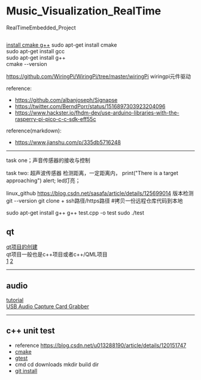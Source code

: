 # Music_Visualization_RealTime
RealTimeEmbedded_Project

##
[install cmake g++](https://blog.csdn.net/lj19990824/article/details/120184708?ops_request_misc=%257B%2522request%255Fid%2522%253A%2522167829495016800225562760%2522%252C%2522scm%2522%253A%252220140713.130102334..%2522%257D&request_id=167829495016800225562760&biz_id=0&utm_medium=distribute.pc_search_result.none-task-blog-2~all~top_positive~default-1-120184708-null-null.142^v73^control,201^v4^add_ask,239^v2^insert_chatgpt&utm_term=CMake%E5%AE%89%E8%A3%85&spm=1018.2226.3001.4187)
sudo apt-get install cmake  
sudo apt-get install gcc  
sudo apt-get install g++  
cmake --version

https://github.com/WiringPi/WiringPi/tree/master/wiringPi
wiringpi元件驱动



reference:
* https://github.com/albanjoseph/Signapse
* https://twitter.com/BerndPorr/status/1516897303923204096
* https://www.hackster.io/fhdm-dev/use-arduino-libraries-with-the-rasperry-pi-pico-c-c-sdk-eff55c

reference(markdown):
* https://www.jianshu.com/p/335db5716248
---
task one；声音传感器的接收与控制
          
task two: 超声波传感器
          检测距离，一定距离内，
          print("There is a target approaching")
          alert;
          led灯亮；

linux_github  https://blog.csdn.net/sasafa/article/details/125699014
版本检测  git --version
git clone + ssh路径/https路径   #拷贝一份远程仓库代码到本地

sudo apt-get install g++
g++ test.cpp -o test
sudo ./test


## qt
[qt项目的创建](https://blog.csdn.net/weixin_53312997/article/details/128631504?ops_request_misc=&request_id=&biz_id=102&utm_term=qt%E9%A1%B9%E7%9B%AE&utm_medium=distribute.pc_search_result.none-task-blog-2~all~sobaiduweb~default-7-128631504.142^v73^control,201^v4^add_ask,239^v2^insert_chatgpt&spm=1018.2226.3001.4187)  
qt项目一般也是c++项目或者c++/QML项目  
[1](https://blog.csdn.net/Yubing792289314/article/details/128944715)
[2](https://hellogoogle.blog.csdn.net/article/details/104238649?spm=1001.2101.3001.6650.2&utm_medium=distribute.pc_relevant.none-task-blog-2%7Edefault%7EBlogCommendFromBaidu%7ERate-2-104238649-blog-128944715.pc_relevant_vip_default&depth_1-utm_source=distribute.pc_relevant.none-task-blog-2%7Edefault%7EBlogCommendFromBaidu%7ERate-2-104238649-blog-128944715.pc_relevant_vip_default&utm_relevant_index=3)

---
## audio
[tutorial](https://blog.csdn.net/Tang_Chuanlin/article/details/84567395)  
[USB Audio Capture Card Grabber](https://www.amazon.co.uk/gp/buy/thankyou/handlers/display.html?purchaseId=204-7367631-7223508&ref_=chk_typ_browserRefresh&isRefresh=1)

---
## c++ unit test
* reference
  https://blog.csdn.net/u013288190/article/details/120151747
* [cmake](https://blog.csdn.net/weixin_43986229/article/details/128027840)
* [gtest](https://blog.csdn.net/weixin_42405819/article/details/119463384)
* cmd
  cd downloads
  mkdir build
  dir
* [git install](https://www.qx6a.com/87815.html)